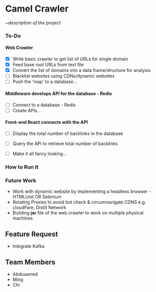 # Camel Crawler
*~description of the project*

### To-Do

#### Web Crawler

- [x] Write basic crawler to get list of URLs for single domain
- [X] Feed base root URLs from text file
- [X] Convert the list of domains into a data frame/structure for analysis
- [ ] Blacklist websites using CDNs/dynamic websites
- [ ] Push the 'map' to a database...

#### Middleware develops API for the database - Redis

- [ ] Connect to a database - Redis
- [ ] Create APIs...

#### Front-end React connects with the API

- [ ] Display the total number of backlinks in the database
- [ ] Query the API to retrieve total number of backlinks
- [ ] Make it all fancy looking...


### How to Run It


### Future Work

- Work with dynamic website by implementing a headless browser - HTMLUnit OR Selenium
- Rotating Proxies to avoid bot check & circumnavigate CDNS e.g. cloudFare, Distill Network
- Building **jar** file of the web crawler to work on multiple physical machines

## Feature Request

- Integrate Kafka

## Team Members 
- Abdusamed
- Ming
- Chi
